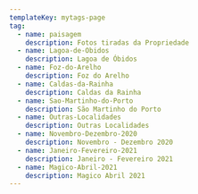 ```yaml
---
templateKey: mytags-page
tag:
  - name: paisagem
    description: Fotos tiradas da Propriedade
  - name: Lagoa-de-Obidos
    description: Lagoa de Óbidos
  - name: Foz-do-Arelho
    description: Foz do Arelho
  - name: Caldas-da-Rainha
    description: Caldas da Rainha
  - name: Sao-Martinho-do-Porto
    description: São Martinho do Porto
  - name: Outras-Localidades
    description: Outras Localidades
  - name: Novembro-Dezembro-2020
    description: Novembro - Dezembro 2020
  - name: Janeiro-Fevereiro-2021
    description: Janeiro - Fevereiro 2021
  - name: Magico-Abril-2021
    description: Magico Abril 2021
---
```

